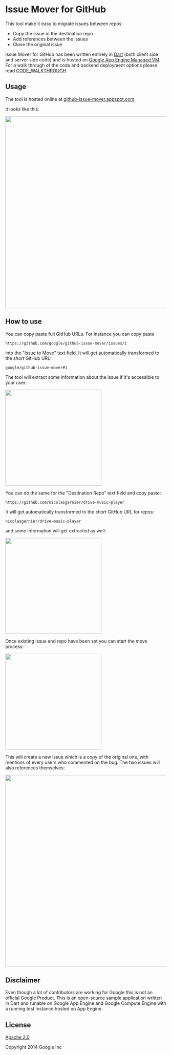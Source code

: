 # Issue Mover for GitHub

This tool make it easy to migrate issues between repos:
 - Copy the issue in the destination repo
 - Add references between the issues
 - Close the original issue
 
Issue Mover for GitHub has been written entirely in [Dart](http://www.dartlang.org)
(both client side and server side code) and is hosted on [Google App Engine Managed VM](https://cloud.google.com/appengine/docs/managed-vms/).
For a walk through of the code and backend deployment options please read [CODE_WALKTHROUGH](CODE_WALKTHROUGH.md)

## Usage

The tool is hosted online at [github-issue-mover.appspot.com](https://github-issue-mover.appspot.com/)

It looks like this:

<img width="600px" src="https://github.com/google/github-issue-mover/raw/master/README_assets/app.png">


## How to use

You can copy paste full GitHub URLs. For instance you can copy paste

`https://github.com/google/github-issue-mover/issues/1`

into the "Issue to Move" text field. It will get automatically transformed to the _short_ GitHub URL:

`google/github-issue-mover#1`

The tool will extract some information about the issue if it's accessible to your user:

<img width="300px" src="https://github.com/google/github-issue-mover/raw/master/README_assets/issue.png">

You can do the same for the "Destination Repo" text field and copy paste:

`https://github.com/nicolasgarnier/drive-music-player`

It will get automatically transformed to the _short_ GitHub URL for repos:

`nicolasgarnier/drive-music-player`

and some information will get extracted as well:

<img width="300px" src="https://github.com/google/github-issue-mover/raw/master/README_assets/repo.png">

Once existing issue and repo have been set you can start the move process:

<img width="300px" src="https://github.com/google/github-issue-mover/raw/master/README_assets/move.png">

This will create a new issue which is a copy of the original one, with mentions of every users who commented on the bug. The two issues will also references themselves:

<img width="600px" src="https://github.com/google/github-issue-mover/raw/master/README_assets/result.png">

## Disclaimer

Even though a lot of contributors are working for Google this is not an official Google Product.
This is an open-source sample application written in Dart and runable on Google App Engine and Google Compute Engine with a running test instance hosted on App Engine.

## License

[Apache 2.0](LICENSE)

Copyright 2014 Google Inc
